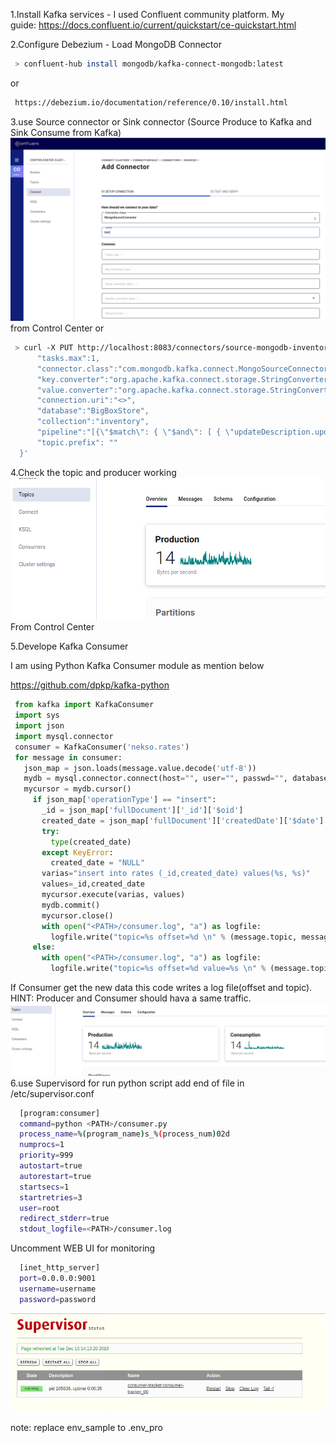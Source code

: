 1.Install Kafka services - I used Confluent community platform.
 My guide: https://docs.confluent.io/current/quickstart/ce-quickstart.html
 
2.Configure Debezium - Load MongoDB Connector
```bash
 > confluent-hub install mongodb/kafka-connect-mongodb:latest
```
 or
```html
 https://debezium.io/documentation/reference/0.10/install.html
```
3.use Source connector or Sink connector (Source Produce to Kafka and Sink Consume from Kafka)
![pic5](https://github.com/arashkhavari/mongodb-mysql-cdc/blob/master/img/img5.png)
 from Control Center or
```bash
 > curl -X PUT http://localhost:8083/connectors/source-mongodb-inventory/config -H "Content-Type: application/json" -d '{
      "tasks.max":1,
      "connector.class":"com.mongodb.kafka.connect.MongoSourceConnector",
      "key.converter":"org.apache.kafka.connect.storage.StringConverter",
      "value.converter":"org.apache.kafka.connect.storage.StringConverter",
      "connection.uri":"<>",
      "database":"BigBoxStore",
      "collection":"inventory",
      "pipeline":"[{\"$match\": { \"$and\": [ { \"updateDescription.updatedFields.quantity\" : { \"$lte\": 5 } },   {\"operationType\": \"update\"}]}}]", 
      "topic.prefix": ""  
  }'
```
4.Check the topic and producer working
![pic4](https://github.com/arashkhavari/mongodb-mysql-cdc/blob/master/img/img4.png)
 From Control Center

5.Develope Kafka Consumer

 I am using Python Kafka Consumer module as mention below

 https://github.com/dpkp/kafka-python
```python
 from kafka import KafkaConsumer
 import sys
 import json
 import mysql.connector
 consumer = KafkaConsumer('nekso.rates')
 for message in consumer: 
   json_map = json.loads(message.value.decode('utf-8'))
   mydb = mysql.connector.connect(host="", user="", passwd="", database="")
   mycursor = mydb.cursor()
     if json_map['operationType'] == "insert":
       _id = json_map['fullDocument']['_id']['$oid']
       created_date = json_map['fullDocument']['createdDate']['$date']
       try:
         type(created_date)
       except KeyError:
         created_date = "NULL"
       varias="insert into rates (_id,created_date) values(%s, %s)"
       values=_id,created_date
       mycursor.execute(varias, values)
       mydb.commit()
       mycursor.close()
       with open("<PATH>/consumer.log", "a") as logfile:
         logfile.write("topic=%s offset=%d \n" % (message.topic, message.offset))
     else:
       with open("<PATH>/consumer.log", "a") as logfile:
         logfile.write("topic=%s offset=%d value=%s \n" % (message.topic, message.offset, message.value.decode('utf-8')))
```
  If Consumer get the new data this code writes a log file(offset and topic).
  HINT: Producer and Consumer should hava a same traffic.
![pic3](https://github.com/arashkhavari/mongodb-mysql-cdc/blob/master/img/img3.png)
6.use Supervisord for run python script
  add end of file in /etc/supervisor.conf
```bash
  [program:consumer]
  command=python <PATH>/consumer.py
  process_name=%(program_name)s_%(process_num)02d
  numprocs=1
  priority=999 
  autostart=true
  autorestart=true 
  startsecs=1
  startretries=3
  user=root
  redirect_stderr=true
  stdout_logfile=<PATH>/consumer.log
```
 Uncomment WEB UI for monitoring
```bash
  [inet_http_server]
  port=0.0.0.0:9001
  username=username
  password=password
```
![pic2](https://github.com/arashkhavari/mongodb-mysql-cdc/blob/master/img/img2.png)

note:
    replace env_sample to .env_pro
